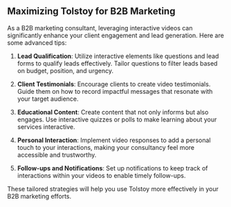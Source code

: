 ## Maximizing Tolstoy for B2B Marketing
As a B2B marketing consultant, leveraging interactive videos can significantly enhance your client engagement and lead generation. Here are some advanced tips:

1. **Lead Qualification**: Utilize interactive elements like questions and lead forms to qualify leads effectively. Tailor questions to filter leads based on budget, position, and urgency.

2. **Client Testimonials**: Encourage clients to create video testimonials. Guide them on how to record impactful messages that resonate with your target audience.

3. **Educational Content**: Create content that not only informs but also engages. Use interactive quizzes or polls to make learning about your services interactive.

4. **Personal Interaction**: Implement video responses to add a personal touch to your interactions, making your consultancy feel more accessible and trustworthy.

5. **Follow-ups and Notifications**: Set up notifications to keep track of interactions within your videos to enable timely follow-ups.

These tailored strategies will help you use Tolstoy more effectively in your B2B marketing efforts.